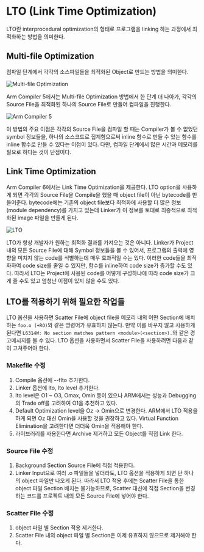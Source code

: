 # LTO (Link Time Optimization)

LTO란 interprocedural optimization의 형태로 프로그램을 linking 하는 과정에서 최적화하는 방법을 의미한다. 

## Multi-file Optimization
컴파일 단계에서 각각의 소스파일들을 최적화된 Object로 만드는 방법을 의미한다. 

![Multi-file Optimization](https://community.arm.com/resized-image/__size/1040x0/__key/communityserver-blogs-components-weblogfiles/00-00-00-21-12/5367.CL.Compiler-Linker.jpg)

Arm Compiler 5에서는 Multi-file Optimization 방법에서 한 단계 더 나아가, 각각의 Source File을 최적화된 하나의 Source File로 만들어 컴파일을 진행한다.

![Arm Compiler 5](https://community.arm.com/resized-image/__size/1040x0/__key/communityserver-blogs-components-weblogfiles/00-00-00-21-12/4762.Compiler-Preprocessor.Compiler.Linker.jpg)

이 방법의 주요 이점은 각각의 Source File을 컴파일 할 때는 Compiler가 볼 수 없었던 symbol 정보들을, 하나의 소스코드로 집계함으로써 inline 함수로 만들 수 있는 함수를 inline 함수로 만들 수 있다는 이점이 있다. 다만, 컴파일 단계에서 많은 시간과 메모리를 필요로 하다는 것이 단점이다.

## Link Time Optimization
Arm Compiler 6에서는 Link Time Optimization을 제공한다. LTO option을 사용하게 되면 각각의 Source File을 Compile을 했을 때 object file이 아닌 bytecode를 만들어준다. bytecode에는 기존의 object file보다 최적화에 사용할 더 많은 정보(module dependency)를 가지고 있는데 Linker가 이 정보를 토대로 최종적으로 최적화된 image 파일을 만들게 된다. 

![LTO](https://community.arm.com/resized-image/__size/1040x0/__key/communityserver-blogs-components-weblogfiles/00-00-00-21-12/6837.Enchanced.Compiler.EnhancedLinker.jpg)

LTO가 항상 개발자가 원하는 최적화 결과를 가져오는 것은 아니다. Linker가 Project 내의 모든 Source File에 대해 Symbol 정보들을 볼 수 있어서, 프로그램의 출력에 영향을 미치지 않는 code를 식별하는데 매우 효과적일 수는 있다. 이러한 code들을 최적화하여 code size를 줄일 수 있지만, 함수를 inline하여 code size가 증가할 수도 있다. 따라서 LTO는 Project에 사용된 code를 어떻게 구성하냐에 따라 code size가 크게 줄 수도 있고 엄청난 이점이 있지 않을 수도 있다.


## LTO를 적용하기 위해 필요한 작업들

LTO 옵션을 사용하면 Scatter File에 object file을 메모리 내의 어떤 Section에 배치하는 `foo.o (+RO)`와 같은 명령어가 유효하지 않는다. 만약 이를 바꾸지 않고 사용하게 된다면 `L6314W: No section matches pattern <module>(<section>).`와 같은 경고메시지를 볼 수 있다. LTO 옵션을 사용하면서 Scatter File을 사용하려면 다음과 같이 고쳐주어야 한다.

### Makefile 수정

1. Compile 옵션에 --flto 추가한다.
2. Linker 옵션에 lto, lto level 추가한다.
3. lto level은 O1 ~ O3, Omax, Omin 등이 있으나 ARM에서는 성능과 Debugging의 Trade off를 고려하여 O1을 추천하고 있다. 
4. Default Optimization level을 Oz → Omin으로 변경한다. ARM에서 LTO 적용을 하게 되면 Oz 대신 Omin을 사용할 것을 권장하고 있다. Virtual Function Elimination을 고려한다면 더더욱 Omin을 적용해야 한다.
5. 라이브러리를 사용한다면 Archive 제거하고 모든 Object를 직접 Link 한다.

### Source File 수정

1. Background Section Source File에 직접 적용한다.
2. Linker Input으로 여러 .o 파일들을 넣더라도, LTO 옵션을 적용하게 되면 단 하나의 object 파일만 나오게 된다. 따라서 LTO 적용 후에는 Scatter File을 통한 object 파일 Section 배치는 불가능하므로, Scatter 대신에 직접 Section을 변경하는 코드를 프로젝트 내의 모든 Source File에 넣어야 한다. 

### Scatter File 수정

1. object 파일 별 Section 적용 제거한다.
2. Scatter File 내의 object 파일 별 Section은 이제 유효하지 않으므로 제거해야 한다.
